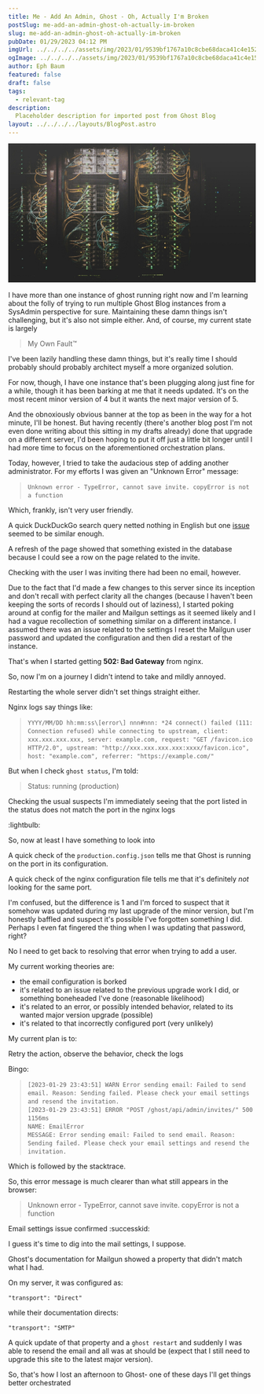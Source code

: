 ```yaml
---
title: Me - Add An Admin, Ghost - Oh, Actually I'm Broken
postSlug: me-add-an-admin-ghost-oh-actually-im-broken
slug: me-add-an-admin-ghost-oh-actually-im-broken
pubDate: 01/29/2023 04:12 PM
imgUrl: ../../../../assets/img/2023/01/9539bf1767a10c8cbe68daca41c4e1528b9cbead.jpeg
ogImage: ../../../../assets/img/2023/01/9539bf1767a10c8cbe68daca41c4e1528b9cbead.jpeg
author: Eph Baum
featured: false
draft: false
tags:
  - relevant-tag
description:
  Placeholder description for imported post from Ghost Blog
layout: ../../../../layouts/BlogPost.astro
---
```


![Featured Image](../../../../assets/img/2023/01/9539bf1767a10c8cbe68daca41c4e1528b9cbead.jpeg)

I have more than one instance of ghost running right now and I'm learning about the folly of trying to run multiple Ghost Blog instances from a SysAdmin perspective for sure. Maintaining these damn things isn't challenging, but it's also not simple either. And, of course, my current state is largely

> My Own Fault™

I've been lazily handling these damn things, but it's really time I should probably should probably architect myself a more organized solution.

For now, though, I have one instance that's been plugging along just fine for a while, though it has been barking at me that it needs updated. It's on the most recent minor version of 4 but it wants the next major version of 5.

And the obnoxiously obvious banner at the top as been in the way for a hot minute, I'll be honest. But having recently (there's another blog post I'm not even done writing about this sitting in my drafts already) done that upgrade on a different server, I'd been hoping to put it off just a little bit longer until I had more time to focus on the aforementioned orchestration plans.

Today, however, I tried to take the audacious step of adding another administrator. For my efforts I was given an "Unknown Error" message:

> `Unknown error - TypeError, cannot save invite. copyError is not a function`

Which, frankly, isn't very user friendly.

A quick DuckDuckGo search query netted nothing in English but one [issue](https://github.com/JuanF998/Ghost_ABP_Kraken/issues/9) seemed to be similar enough.

A refresh of the page showed that something existed in the database because I could see a row on the page related to the invite.

Checking with the user I was inviting there had been no email, however.

Due to the fact that I'd made a few changes to this server since its inception and don't recall with perfect clarity all the changes (because I haven't been keeping the sorts of records I should out of laziness), I started poking around at config for the mailer and Mailgun settings as it seemed likely and I had a vague recollection of something similar on a different instance. I assumed there was an issue related to the settings I reset the Mailgun user password and updated the configuration and then did a restart of the instance.

That's when I started getting **502: Bad Gateway** from nginx.

So, now I'm on a journey I didn't intend to take and mildly annoyed.

Restarting the whole server didn't set things straight either.

Nginx logs say things like:

> `YYYY/MM/DD hh:mm:ss\[error\] nnn#nnn: *24 connect() failed (111: Connection refused) while connecting to upstream, client: xxx.xxx.xxx.xxx, server: example.com, request: "GET /favicon.ico HTTP/2.0", upstream: "http://xxx.xxx.xxx.xxx:xxxx/favicon.ico", host: "example.com", referrer: "https://example.com/"`

But when I check `ghost status`, I'm told:

> Status: running (production)

Checking the usual suspects I'm immediately seeing that the port listed in the status does not match the port in the nginx logs

:lightbulb:

So, now at least I have something to look into

A quick check of the `production.config.json` tells me that Ghost is running on the port in its configuration.

A quick check of the nginx configuration file tells me that it's definitely _not_ looking for the same port.

I'm confused, but the difference is 1 and I'm forced to suspect that it somehow was updated during my last upgrade of the minor version, but I'm honestly baffled and suspect it's possible I've forgotten something I did. Perhaps I even fat fingered the thing when I was updating that password, right?

No I need to get back to resolving that error when trying to add a user.

My current working theories are:

*   the email configuration is borked
*   it's related to an issue related to the previous upgrade work I did, or something boneheaded I've done (reasonable likelihood)
*   it's related to an error, or possibly intended behavior, related to its wanted major version upgrade (possible)
*   it's related to that incorrectly configured port (very unlikely)

My current plan is to:

Retry the action, observe the behavior, check the logs

Bingo:

> `[2023-01-29 23:43:51] WARN Error sending email: Failed to send email. Reason: Sending failed. Please check your email settings and resend the invitation.`  
> `[2023-01-29 23:43:51] ERROR "POST /ghost/api/admin/invites/" 500 1156ms`  
> `NAME: EmailError`  
> `MESSAGE: Error sending email: Failed to send email. Reason: Sending failed. Please check your email settings and resend the invitation.`

Which is followed by the stacktrace.

So, this error message is much clearer than what still appears in the browser:

> Unknown error - TypeError, cannot save invite. copyError is not a function

Email settings issue confirmed :successkid:

I guess it's time to dig into the mail settings, I suppose.

Ghost's documentation for Mailgun showed a property that didn't match what I had.

On my server, it was configured as:

    "transport": "Direct"

while their documentation directs:

    "transport": "SMTP"

A quick update of that property and a `ghost restart` and suddenly I was able to resend the email and all was at should be (expect that I still need to upgrade this site to the latest major version).

So, that's how I lost an afternoon to Ghost- one of these days I'll get things better orchestrated
